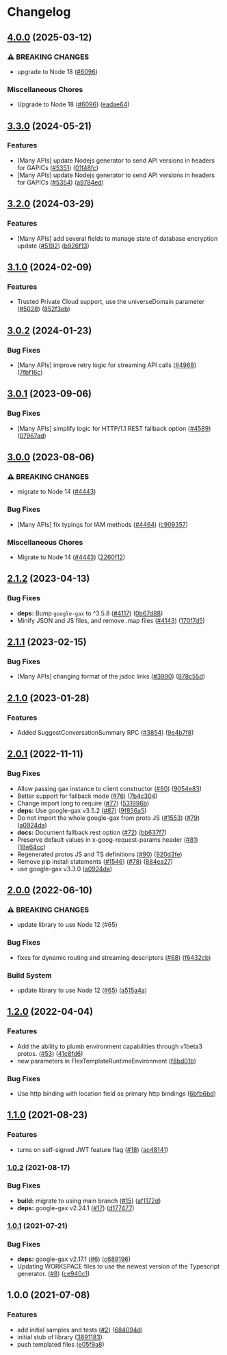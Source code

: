 # Changelog

## [4.0.0](https://github.com/googleapis/google-cloud-node/compare/dataflow-v3.3.0...dataflow-v4.0.0) (2025-03-12)


### ⚠ BREAKING CHANGES

* upgrade to Node 18 ([#6096](https://github.com/googleapis/google-cloud-node/issues/6096))

### Miscellaneous Chores

* Upgrade to Node 18 ([#6096](https://github.com/googleapis/google-cloud-node/issues/6096)) ([eadae64](https://github.com/googleapis/google-cloud-node/commit/eadae64d54e07aa2c65097ea52e65008d4e87436))

## [3.3.0](https://github.com/googleapis/google-cloud-node/compare/dataflow-v3.2.0...dataflow-v3.3.0) (2024-05-21)


### Features

* [Many APIs] update Nodejs generator to send API versions in headers for GAPICs ([#5351](https://github.com/googleapis/google-cloud-node/issues/5351)) ([01f48fc](https://github.com/googleapis/google-cloud-node/commit/01f48fce63ec4ddf801d59ee2b8c0db9f6fb8372))
* [Many APIs] update Nodejs generator to send API versions in headers for GAPICs ([#5354](https://github.com/googleapis/google-cloud-node/issues/5354)) ([a9784ed](https://github.com/googleapis/google-cloud-node/commit/a9784ed3db6ee96d171762308bbbcd57390b6866))

## [3.2.0](https://github.com/googleapis/google-cloud-node/compare/dataflow-v3.1.0...dataflow-v3.2.0) (2024-03-29)


### Features

* [Many APIs] add several fields to manage state of database encryption update ([#5192](https://github.com/googleapis/google-cloud-node/issues/5192)) ([b926f13](https://github.com/googleapis/google-cloud-node/commit/b926f1326ea4df73c411dbeb7e529f8d9ccc3642))

## [3.1.0](https://github.com/googleapis/google-cloud-node/compare/dataflow-v3.0.2...dataflow-v3.1.0) (2024-02-09)


### Features

* Trusted Private Cloud support, use the universeDomain parameter  ([#5028](https://github.com/googleapis/google-cloud-node/issues/5028)) ([852f3eb](https://github.com/googleapis/google-cloud-node/commit/852f3ebf065ee24e910580b9a1fc365acb3a744a))

## [3.0.2](https://github.com/googleapis/google-cloud-node/compare/dataflow-v3.0.1...dataflow-v3.0.2) (2024-01-23)


### Bug Fixes

* [Many APIs] improve retry logic for streaming API calls ([#4968](https://github.com/googleapis/google-cloud-node/issues/4968)) ([7fbf16c](https://github.com/googleapis/google-cloud-node/commit/7fbf16c98d0521a0533ab36a00f6ec932c72a02e))

## [3.0.1](https://github.com/googleapis/google-cloud-node/compare/dataflow-v3.0.0...dataflow-v3.0.1) (2023-09-06)


### Bug Fixes

* [Many APIs] simplify logic for HTTP/1.1 REST fallback option ([#4589](https://github.com/googleapis/google-cloud-node/issues/4589)) ([07967ad](https://github.com/googleapis/google-cloud-node/commit/07967add1b5fc28b548cf74721b595ea0ba90d5b))

## [3.0.0](https://github.com/googleapis/google-cloud-node/compare/dataflow-v2.1.2...dataflow-v3.0.0) (2023-08-06)


### ⚠ BREAKING CHANGES

* migrate to Node 14 ([#4443](https://github.com/googleapis/google-cloud-node/issues/4443))

### Bug Fixes

* [Many APIs] fix typings for IAM methods ([#4464](https://github.com/googleapis/google-cloud-node/issues/4464)) ([c909357](https://github.com/googleapis/google-cloud-node/commit/c90935765ceee0eea6b9ce21a151707df142cf7d))


### Miscellaneous Chores

* Migrate to Node 14 ([#4443](https://github.com/googleapis/google-cloud-node/issues/4443)) ([2260f12](https://github.com/googleapis/google-cloud-node/commit/2260f12543d171bda95345e53475f5f0fdc45770))

## [2.1.2](https://github.com/googleapis/google-cloud-node/compare/dataflow-v2.1.1...dataflow-v2.1.2) (2023-04-13)


### Bug Fixes

* **deps:** Bump `google-gax` to ^3.5.8 ([#4117](https://github.com/googleapis/google-cloud-node/issues/4117)) ([0b67d88](https://github.com/googleapis/google-cloud-node/commit/0b67d883963643ce1b4f6d2ccd3e8d37adf6e029))
* Minify JSON and JS files, and remove .map files ([#4143](https://github.com/googleapis/google-cloud-node/issues/4143)) ([170f7d5](https://github.com/googleapis/google-cloud-node/commit/170f7d57b8fd344d182a8e758867b8124722eebc))

## [2.1.1](https://github.com/googleapis/google-cloud-node/compare/dataflow-v2.1.0...dataflow-v2.1.1) (2023-02-15)


### Bug Fixes

* [Many APIs] changing format of the jsdoc links ([#3990](https://github.com/googleapis/google-cloud-node/issues/3990)) ([878c55d](https://github.com/googleapis/google-cloud-node/commit/878c55d62af7e41e8d5050b081e4b79202b1b9cc))

## [2.1.0](https://github.com/googleapis/google-cloud-node/compare/dataflow-v2.0.1...dataflow-v2.1.0) (2023-01-28)


### Features

* Added SuggestConversationSummary RPC ([#3854](https://github.com/googleapis/google-cloud-node/issues/3854)) ([9e4b7f8](https://github.com/googleapis/google-cloud-node/commit/9e4b7f8d27dbb1ac011267f9b96ce90d2ff7a74b))

## [2.0.1](https://github.com/googleapis/nodejs-dataflow/compare/v2.0.0...v2.0.1) (2022-11-11)


### Bug Fixes

* Allow passing gax instance to client constructor ([#80](https://github.com/googleapis/nodejs-dataflow/issues/80)) ([9054e83](https://github.com/googleapis/nodejs-dataflow/commit/9054e835bff17366ca8810852c9d128b2ce6660f))
* Better support for fallback mode ([#76](https://github.com/googleapis/nodejs-dataflow/issues/76)) ([7b4c304](https://github.com/googleapis/nodejs-dataflow/commit/7b4c30408db223dc273b4d82a7402f945b30aa21))
* Change import long to require ([#77](https://github.com/googleapis/nodejs-dataflow/issues/77)) ([531996b](https://github.com/googleapis/nodejs-dataflow/commit/531996bb8c228f653dee2adf4a0488f275e85710))
* **deps:** Use google-gax v3.5.2 ([#87](https://github.com/googleapis/nodejs-dataflow/issues/87)) ([9f856a5](https://github.com/googleapis/nodejs-dataflow/commit/9f856a5f95c68fe7310fdd5e4de747d551192136))
* Do not import the whole google-gax from proto JS ([#1553](https://github.com/googleapis/nodejs-dataflow/issues/1553)) ([#79](https://github.com/googleapis/nodejs-dataflow/issues/79)) ([a0924da](https://github.com/googleapis/nodejs-dataflow/commit/a0924dac7a384c659650a3c61e4072d7206df678))
* **docs:** Document fallback rest option ([#72](https://github.com/googleapis/nodejs-dataflow/issues/72)) ([bb637f7](https://github.com/googleapis/nodejs-dataflow/commit/bb637f7a64b1f3cbe78e45d1584a52874904a607))
* Preserve default values in x-goog-request-params header ([#81](https://github.com/googleapis/nodejs-dataflow/issues/81)) ([18e64cc](https://github.com/googleapis/nodejs-dataflow/commit/18e64cc81f6d02e3a137f0a3cbee5e38bbaac5d9))
* Regenerated protos JS and TS definitions ([#90](https://github.com/googleapis/nodejs-dataflow/issues/90)) ([920d3fe](https://github.com/googleapis/nodejs-dataflow/commit/920d3fea4f8900113fd24f72debc2d417e9c53c0))
* Remove pip install statements ([#1546](https://github.com/googleapis/nodejs-dataflow/issues/1546)) ([#78](https://github.com/googleapis/nodejs-dataflow/issues/78)) ([884ea27](https://github.com/googleapis/nodejs-dataflow/commit/884ea27767fb25ff73d01899250000ea53360be5))
* use google-gax v3.3.0 ([a0924da](https://github.com/googleapis/nodejs-dataflow/commit/a0924dac7a384c659650a3c61e4072d7206df678))

## [2.0.0](https://github.com/googleapis/nodejs-dataflow/compare/v1.2.0...v2.0.0) (2022-06-10)


### ⚠ BREAKING CHANGES

* update library to use Node 12 (#65)

### Bug Fixes

* fixes for dynamic routing and streaming descriptors ([#68](https://github.com/googleapis/nodejs-dataflow/issues/68)) ([f6432cb](https://github.com/googleapis/nodejs-dataflow/commit/f6432cb34bae0773494dc29f30782c854892e6a0))


### Build System

* update library to use Node 12 ([#65](https://github.com/googleapis/nodejs-dataflow/issues/65)) ([a515a4a](https://github.com/googleapis/nodejs-dataflow/commit/a515a4a9be3a6dd0e307858312906f2022d65d25))

## [1.2.0](https://github.com/googleapis/nodejs-dataflow/compare/v1.1.0...v1.2.0) (2022-04-04)


### Features

* Add the ability to plumb environment capabilities through v1beta3 protos. ([#53](https://github.com/googleapis/nodejs-dataflow/issues/53)) ([41c8fd6](https://github.com/googleapis/nodejs-dataflow/commit/41c8fd603155fd9158f88fdb95807c988f59875c))
* new parameters in FlexTemplateRuntimeEnvironment ([f8bd01b](https://github.com/googleapis/nodejs-dataflow/commit/f8bd01b0c55f33e00ba33671ebeb2a8cabd51bbb))


### Bug Fixes

* Use http binding with location field as primary http bindings ([6bfb6bd](https://github.com/googleapis/nodejs-dataflow/commit/6bfb6bdee7f50b8353aa7fde8e4f764704ddb81a))

## [1.1.0](https://www.github.com/googleapis/nodejs-dataflow/compare/v1.0.2...v1.1.0) (2021-08-23)


### Features

* turns on self-signed JWT feature flag ([#18](https://www.github.com/googleapis/nodejs-dataflow/issues/18)) ([ac48141](https://www.github.com/googleapis/nodejs-dataflow/commit/ac48141e34e60d95a6037e30d33b28db9467c2b7))

### [1.0.2](https://www.github.com/googleapis/nodejs-dataflow/compare/v1.0.1...v1.0.2) (2021-08-17)


### Bug Fixes

* **build:** migrate to using main branch ([#15](https://www.github.com/googleapis/nodejs-dataflow/issues/15)) ([af1172d](https://www.github.com/googleapis/nodejs-dataflow/commit/af1172da72a97804f9d50ff91b388f20ff90124f))
* **deps:** google-gax v2.24.1 ([#17](https://www.github.com/googleapis/nodejs-dataflow/issues/17)) ([d177477](https://www.github.com/googleapis/nodejs-dataflow/commit/d177477188036fa675a1b3f32f5d85aca27c4fcc))

### [1.0.1](https://www.github.com/googleapis/nodejs-dataflow/compare/v1.0.0...v1.0.1) (2021-07-21)


### Bug Fixes

* **deps:** google-gax v2.17.1 ([#6](https://www.github.com/googleapis/nodejs-dataflow/issues/6)) ([c689196](https://www.github.com/googleapis/nodejs-dataflow/commit/c689196fd00e35fe702e16a6642e7fb06c9907b2))
* Updating WORKSPACE files to use the newest version of the Typescript generator. ([#8](https://www.github.com/googleapis/nodejs-dataflow/issues/8)) ([ce940c1](https://www.github.com/googleapis/nodejs-dataflow/commit/ce940c13c9730f7ede30ad5dfc10cceb56c6953b))

## 1.0.0 (2021-07-08)


### Features

* add initial samples and tests ([#2](https://www.github.com/googleapis/nodejs-dataflow/issues/2)) ([684094d](https://www.github.com/googleapis/nodejs-dataflow/commit/684094dfa2141f4b1974e6bd0cc906c16097a0ab))
* initial stub of library ([3891183](https://www.github.com/googleapis/nodejs-dataflow/commit/389118343ec1a351b58755522f5336d2dfc3a976))
* push templated files ([e05f9a8](https://www.github.com/googleapis/nodejs-dataflow/commit/e05f9a8d276dc9ddf6916620a951788ee42f41f5))
